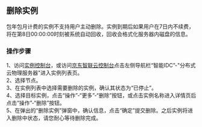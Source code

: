 ## 删除实例

包年包月计费的实例不支持用户主动删除。实例到期后如果用户在7日内不续费，将在第8日00:00:00时刻被系统自动回收，回收会格式化服务器内磁盘的信息。

### 操作步骤
1、访问[实例控制台](https://cps-edge-console.jdcloud.com/instance/list)，或访问[京东智联云控制台](https://console.jdcloud.com/overview)点击左侧导航栏“智能IDC”-"分布式云物理服务器"进入实例列表页。</br>
2、选择节点。</br>
3、在实例列表中选择需要删除的实例，确认其状态为“已停止”。</br>
4、选择目标实例，点击“操作”-“更多”-“删除”按钮，或点击实例名称进入详情页后点击“操作”-“删除”按钮。</br>
5、在弹出的“删除实例”弹窗中，确认信息，点击“确定”提交删除。之后实例将进入删除中状态，请您耐心等待删除完成。
